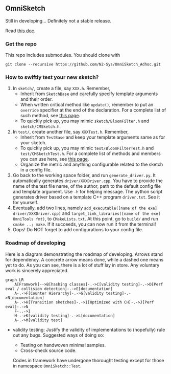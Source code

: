 ## OmniSketch

Still in developing... Definitely not a stable release.

Read [this doc](http://47.94.237.126/omnisketch/index.html).

### Get the repo

This repo includes submodules. You should clone with
```shell
git clone --recursive https://github.com/N2-Sys/OmniSketch_Adhoc.git
```

### How to swiftly test your new sketch?
1. In `sketch/`, create a file, say `XXX.h`. Remember,
   - Inherit from `SketchBase` and carefully specify template arguments and their order.
   - When written critical method like `update()`, remember to put an `override` specifier at the end of the declaration. For a complete list of such method, see [this page](http://47.94.237.126/omnisketch/class_omni_sketch_1_1_sketch_1_1_sketch_base.html).
   - To quickly pick up, you may mimic `sketch/BloomFilter.h` and `sketch/CMSketch.h`.
2. In `test/`, create another file, say `XXXTest.h`. Remember,
   - Inherit from `TestBase` and keep your template arguments same as for your sketch.
   - To quickly pick up, you may mimic `test/BloomFilterTest.h` and `test/CMSketchTest.h`. For a complete list of methods and members you can use here, see [this page](http://47.94.237.126/omnisketch/class_omni_sketch_1_1_test_1_1_test_base.html).
   - Organize the metric and anything configurable related to the sketch in a config file.
3. Go back to the working space folder, and run `generate_driver.py`. It automatically generates `driver/XXXDriver.cpp`.
   You have to provide the name of the test file name, of the author, path to the default config file and template argument. Use `-h` for helping message. The python script generates driver based on a template C++ program `driver.txt`. See it for yourself.
4. Eventually, add two lines, namely `add_executable([name of the exe] driver/XXXDriver.cpp)` and `target_link_libraries([name of the exe] OmniTools fmt)`, to `CMakeLists.txt`. At this point, go to `build/` and run `cmake ..; make`. If it succeeds, you can now run it from the terminal!
5. Oops! Do NOT forget to add configurations to your config file.

### Roadmap of developing

Here is a diagram demonstrating the roadmap of developing. Arrows stand for dependency. A concrete arrow means done, while a dashed one means yet to do. As you can see, there is a lot of stuff lay in store. Any voluntary work is sincerely appreciated.
```mermaid
graph LR
	A[Framwork]-->B[hashing classes]-.->C[validity testing]-.->D[Perf eval / collision detection]-.->E[documentation]
	A-.->F[Counter Hierarchy]-.->G[validity testing]-.->N[documentation]
	A-.->H[Transition sketches]-.->I[Optimized with CH]-.->J[Perf eval]-.->N
	F-..->I
	H-.->K[validity testing]-.->L[documentation]
	A-.->M[validity test]
```
- validity testing: Justify the validity of implementations to (hopefully) rule out any bugs. Suggested ways of doing so:
  - Testing on handwoven minimal samples.
  - Cross-check source code.
  
  Codes in framework have undergone thorought testing except for those in namespace `OmniSketch::Test`.
